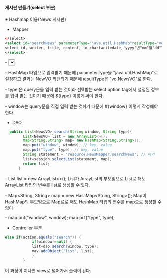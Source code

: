 #### 게시판 만들기(select 부분)

※ Hashmap 이용(News 게시판)

- Mapper

```xml
</select>
<select id="searchNews" parameterType="java.util.HashMap"resultType="vo.NewsVO">
select id, writer, title, content, to_char(writedate,'yyyy"년"mm"월"dd"일"') writedate, cnt from News where ${type} like '%'||#{window}||'%'
</select>
```

\- <select> 안에 있는 id는 select를 대표하는 명입니다. 이 아이디로 인해서 DAO에 있는 session.selectList 부분에 statement 부분으로 들어간다.

\- HashMap 타입으로 입력받기 때문에 parameterType을 "java.util.HashMap"로 설정하고 결과는 NewVO 리턴되기 때문에 resultType은 "vo.NewsVO"로 한다.

\- type 은 query문을 입력 받는 것이라 선택받는 select option tag에서 설정된 정보를 입력 받는 것이기 때문에 ${type} 이렇게 써야 한다.

\- window는 query문을 직접 입력 받는 것이기 때문에 #{window} 이렇게 작성해야 한다.

- DAO

```java
  public List<NewsVO> search(String window, String type){
		List<NewsVO> list = new ArrayList<>();
		Map<String,String> map= new HashMap<String,String>();
		map.put("window", window); // key, value
		map.put("type", type); // key, value
		String statement = "resource.NewsMapper.searchNews"; // 여기
		list=session.selectList(statement, map);
		return list;
	  }
```

\- List<NewsVO> list = new ArrayList<>(); List가 ArrayList의 부모임으로 List로 해도 ArrayList 타입의 변수를 list로 생성할 수 있다.

\- Map<String, String> map = new HashMap<String, String>(); Map이 HashMap의 부모임으로 Map르로 해도 HashMap 타입의 변수를 map으로 생성할 수 있다.

\- map.put("window", window); map.put("type", type);  

- Controller 부분

```java
else if(action.equals("search")) {
			if(window!=null) {
			list=dao.search(window, type);
			mav.addObject("list", list);
			}
		}
```

이 과정이 지나면 view로 넘어가서 출력이 된다.